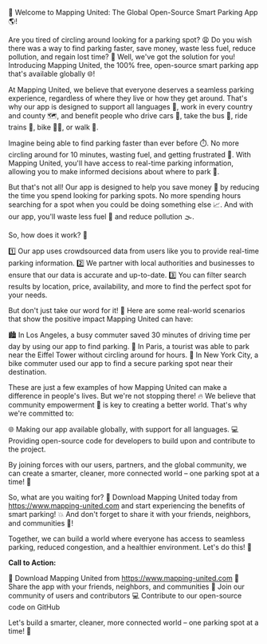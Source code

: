 🚀 Welcome to Mapping United: The Global Open-Source Smart Parking App 🌎!

Are you tired of circling around looking for a parking spot? 😩 Do you wish there was a way to find parking faster, save money, waste less fuel, reduce pollution, and regain lost time? 💪 Well, we've got the solution for you! Introducing Mapping United, the 100% free, open-source smart parking app that's available globally 🌐!

At Mapping United, we believe that everyone deserves a seamless parking experience, regardless of where they live or how they get around. That's why our app is designed to support all languages 💬, work in every country and county 🗺️, and benefit people who drive cars 🚗, take the bus 🚌, ride trains 🚂, bike 🚴‍♀️, or walk 👣.

Imagine being able to find parking faster than ever before ⏱️. No more circling around for 10 minutes, wasting fuel, and getting frustrated 😤. With Mapping United, you'll have access to real-time parking information, allowing you to make informed decisions about where to park 📍.

But that's not all! Our app is designed to help you save money 💸 by reducing the time you spend looking for parking spots. No more spending hours searching for a spot when you could be doing something else 📈. And with our app, you'll waste less fuel 🔧 and reduce pollution 🌫️.

So, how does it work? 🤔

1️⃣ Our app uses crowdsourced data from users like you to provide real-time parking information.
2️⃣ We partner with local authorities and businesses to ensure that our data is accurate and up-to-date.
3️⃣ You can filter search results by location, price, availability, and more to find the perfect spot for your needs.

But don't just take our word for it! 💬 Here are some real-world scenarios that show the positive impact Mapping United can have:

🏙️ In Los Angeles, a busy commuter saved 30 minutes of driving time per day by using our app to find parking.
🚌 In Paris, a tourist was able to park near the Eiffel Tower without circling around for hours.
🚂 In New York City, a bike commuter used our app to find a secure parking spot near their destination.

These are just a few examples of how Mapping United can make a difference in people's lives. But we're not stopping there! 🔥 We believe that community empowerment 🌈 is key to creating a better world. That's why we're committed to:

🌐 Making our app available globally, with support for all languages.
💻 Providing open-source code for developers to build upon and contribute to the project.

By joining forces with our users, partners, and the global community, we can create a smarter, cleaner, more connected world – one parking spot at a time! 🌈

So, what are you waiting for? 🤔 Download Mapping United today from https://www.mapping-united.com and start experiencing the benefits of smart parking! 💥 And don't forget to share it with your friends, neighbors, and communities 👫!

Together, we can build a world where everyone has access to seamless parking, reduced congestion, and a healthier environment. Let's do this! 🎉

**Call to Action:**

📲 Download Mapping United from https://www.mapping-united.com
💬 Share the app with your friends, neighbors, and communities
👥 Join our community of users and contributors
💻 Contribute to our open-source code on GitHub

Let's build a smarter, cleaner, more connected world – one parking spot at a time! 🌈